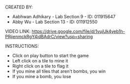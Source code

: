 CREATED BY:
- Aabhwan Adhikary - Lab Section 9 - ID: 011915647
- Abby Wu - Lab Section 13 - ID: 011912550

VIDEO LINK: https://drive.google.com/file/d/1vujUk4yeb1h-PRjienmckRgY4idBAdrC/view?usp=sharing

INSTRUCTIONS:
- Click on play button to start the game
- Left click on a tile to mine it
- Right click on a tile to flag it
- If you mine all tiles that aren't bombs, you win
- If you mine a bomb, you lose
